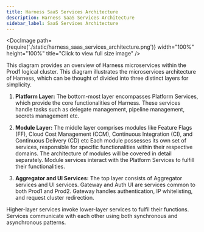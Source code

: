 ```yaml
---
title: Harness SaaS Services Architecture
description: Harness SaaS Services Architecture
sidebar_label: SaaS Services Architecture
---
```


<DocImage path={require('./static/harness_saas_services_architecture.png')} width="100%" height="100%" title="Click to view full size image" />

This diagram provides an overview of Harness microservices within the Prod1 logical cluster. This diagram illustrates the microservices architecture of Harness, which can be thought of divided into three distinct layers for simplicity. 

1. **Platform Layer:** The bottom-most layer encompasses Platform Services, which provide the core functionalities of Harness. These services handle tasks such as delegate management, pipeline management, secrets management etc.

2. **Module Layer:** The middle layer comprises modules like Feature Flags (FF), Cloud Cost Management (CCM), Continuous Integration (CI), and Continuous Delivery (CD) etc Each module possesses its own set of services, responsible for specific functionalities within their respective domains. The architecture of modules will be covered in detail separately. Module services interact with the Platform Services to fulfill their functionalities.

3. **Aggregator and UI Services:** The top layer consists of Aggregator services and UI services. Gateway and Auth UI are services common to both Prod1 and Prod2. Gateway handles authentication, IP whitelisting, and request cluster redirection. 

Higher-layer services invoke lower-layer services to fulfil their functions. Services communicate with each other using both synchronous and asynchronous patterns.
